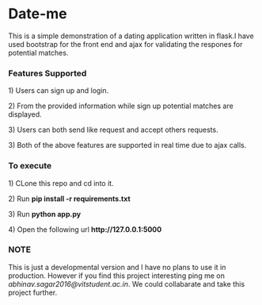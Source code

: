# Date-me
This is a simple demonstration of a dating application written in flask.I have used bootstrap for the front end and ajax for validating the respones for potential matches.

<h3>Features Supported</h3>

<p>1) Users can sign up and login.<p>
<p>2) From the provided information while sign up potential matches are displayed.</p>
<p>3) Users can both send like request and accept others requests.</p>
<p>3) Both of the above features are supported in real time due to ajax calls.</p>

<h3>To execute</h3>

<p>1) CLone this repo and cd into it.</p>
<p>2) Run <b>pip install -r requirements.txt</b></p>
<p>3) Run <b>python app.py</b></p>
<p>4) Open the following url <b>http://127.0.0.1:5000</b><p>

<h3>NOTE</h3>

<p>This is just a developmental version and I have no plans to use it in production. However if you find this project interesting ping me on <i>abhinav.sagar2016@vitstudent.ac.in</i>. We could collabarate and take this project further.</p>
